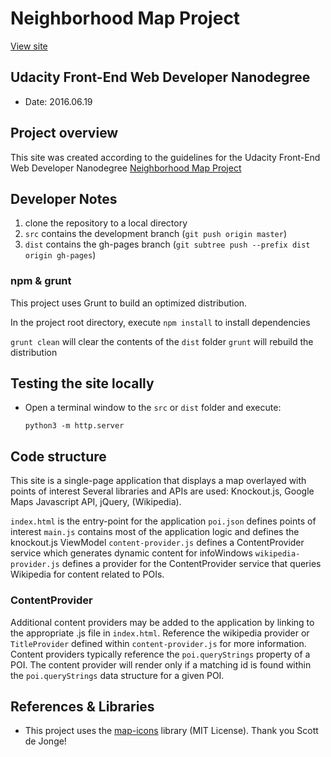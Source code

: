 # Neighborhood Map Project

[View site](https://nf1198.github.io/fend-map-project/)

## Udacity Front-End Web Developer Nanodegree

- Date: 2016.06.19

## Project overview

This site was created according to the guidelines for the Udacity Front-End Web
Developer Nanodegree [Neighborhood Map Project](https://review.udacity.com/?_ga=1.78248093.809810548.1463528198#!/rubrics/17/view)

## Developer Notes

1. clone the repository to a local directory
2. `src` contains the development branch (`git push origin master`)
3. `dist` contains the gh-pages branch (`git subtree push --prefix dist origin gh-pages`)

### npm & grunt

This project uses Grunt to build an optimized distribution.

In the project root directory, execute `npm install` to install dependencies

`grunt clean` will clear the contents of the `dist` folder
`grunt` will rebuild the distribution

## Testing the site locally

* Open a terminal window to the `src` or `dist` folder and execute:

    `python3 -m http.server`

## Code structure

This site is a single-page application that displays a map overlayed with points of interest
Several libraries and APIs are used: Knockout.js, Google Maps Javascript API, jQuery, (Wikipedia).

`index.html` is the entry-point for the application
`poi.json` defines points of interest
`main.js` contains most of the application logic and defines the knockout.js ViewModel
`content-provider.js` defines a ContentProvider service which generates dynamic content for infoWindows
`wikipedia-provider.js` defines a provider for the ContentProvider service that queries Wikipedia for content related to POIs.

### ContentProvider

Additional content providers may be added to the application by linking to the appropriate .js file in `index.html`. Reference the wikipedia provider or `TitleProvider` defined within `content-provider.js` for more information. Content providers typically reference the `poi.queryStrings` property of a POI. The content provider will render only if a matching id is found within the `poi.queryStrings` data structure for a given POI.

## References & Libraries

* This project uses the [map-icons](http://map-icons.com/) library (MIT License). Thank you Scott de Jonge!
